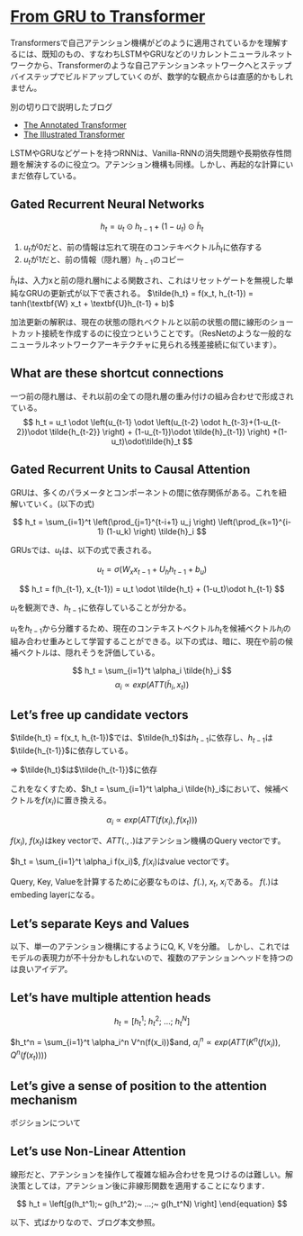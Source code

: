 # [From GRU to Transformer ](https://ogunlao.github.io/blog/2020/06/12/from_gru_to_transformer.html?utm_campaign=piqcy&utm_medium=email&utm_source=Revue%20newsletter)

Transformersで自己アテンション機構がどのように適用されているかを理解するには、既知のもの、すなわちLSTMやGRUなどのリカレントニューラルネットワークから、Transformerのような自己アテンションネットワークへとステップバイステップでビルドアップしていくのが、数学的な観点からは直感的かもしれません。

別の切り口で説明したブログ
 + [The Annotated Transformer](http://nlp.seas.harvard.edu/2018/04/03/attention.html)
 + [The Illustrated Transformer](https://jalammar.github.io/illustrated-transformer/)

LSTMやGRUなどゲートを持つRNNは、Vanilla-RNNの消失問題や長期依存性問題を解決するのに役立つ。アテンション機構も同様。しかし、再起的な計算にいまだ依存している。

## Gated Recurrent Neural Networks

$$
  h_t = u_t \odot h_{t-1} + (1 - u_t) \odot \tilde{h}_t
$$

1. $u_t$が0だと、前の情報は忘れて現在のコンテキベクトル$\tilde{h}_t$に依存する
2. $u_t$が1だと、前の情報（隠れ層）$h_{t-1}$のコピー


$\tilde{h}_t$は、入力xと前の隠れ層hによる関数され、これはリセットゲートを無視した単純なGRUの更新式が以下で表される。
$\tilde{h_t} = f(x_t, h_{t-1}) = tanh(\textbf{W} x_t + \textbf{U}h_{t-1} + b)$

加法更新の解釈は、現在の状態の隠れベクトルと以前の状態の間に線形のショートカット接続を作成するのに役立つということです。（ResNetのような一般的なニューラルネットワークアーキテクチャに見られる残差接続に似ています）。

## What are these shortcut connections

一つ前の隠れ層は、それ以前の全ての隠れ層の重み付けの組み合わせで形成されている。
$$
  h_t = u_t \odot \left(u_{t-1} \odot \left(u_{t-2} \odot h_{t-3}+(1-u_{t-2})\odot \tilde{h_{t-2}} \right) + (1-u_{t-1})\odot \tilde{h}_{t-1}) \right) +(1-u_t)\odot\tilde{h}_t
$$

## Gated Recurrent Units to Causal Attention

GRUは、多くのパラメータとコンポーネントの間に依存関係がある。これを紐解いていく。(以下の式)

$$
h_t = \sum_{i=1}^t \left(\prod_{j=1}^{t-i+1} u_j \right) \left(\prod_{k=1}^{i-1} (1-u_k) \right) \tilde{h}_i
$$

GRUsでは、$u_t$は、以下の式で表される。

$$
u_t = \sigma(W_x x_{t-1} + U_h h_{t-1} + b_u)
$$

$$
h_t = f(h_{t-1}, x_{t-1}) = u_t \odot \tilde{h_t} + (1-u_t)\odot h_{t-1}
$$

$u_t$を観測でき、$h_{t-1}$に依存していることが分かる。

$u_t$を$h_{t-1}$から分離するため、現在のコンテキストベクトル$h_t$を候補ベクトル$h_i$の組み合わせ重みとして学習することができる。以下の式は、暗に、現在や前の候補ベクトルは、隠れそうを評価している。

$$
h_t = \sum_{i=1}^t \alpha_i \tilde{h}_i
$$
$$
\alpha_i \propto exp\left(ATT\left(\tilde{h}_i, x_t\right)\right)
$$

## Let’s free up candidate vectors

$\tilde{h_t} = f(x_t, h_{t-1})$では、$\tilde{h_t}$は$h_{t-1}$に依存し、$h_{t-1}$は$\tilde{h_{t-1}}$に依存している。

=> $\tilde{h_t}$は$\tilde{h_{t-1}}$に依存

これをなくすため、$h_t = \sum_{i=1}^t \alpha_i \tilde{h}_i$において、候補ベクトルを$f(x_i)$に置き換える。

$$
\alpha_i \propto exp\left(ATT\left(f(x_i), f(x_t)\right)\right)
$$

$f(x_i)$, $f(x_t)$はkey vectorで、$ATT(.,.)$はアテンション機構のQuery vectorです。

$h_t = \sum_{i=1}^t \alpha_i f(x_i)$, $f(x_i)$はvalue vectorです。

Query, Key, Valueを計算するために必要なものは、$f(.)$, $x_{t}$, $x_{i}$である。
$f(.)$はembeding layerになる。

## Let’s separate Keys and Values

以下、単一のアテンション機構にするようにQ, K, Vを分離。
しかし、これではモデルの表現力が不十分かもしれないので、複数のアテンションヘッドを持つのは良いアイデア。

## Let’s have multiple attention heads

$$
h_t = \left[h_t^1;~ h_t^2;~ …;~ h_t^N \right]
$$

$h_t^n = \sum_{i=1}^t \alpha_i^n V^n(f(x_i))$and, $\alpha_i^n \propto exp(ATT(K^n(f(x_i)), Q^n(f(x_t))))$

## Let’s give a sense of position to the attention mechanism
ポジションについて

## Let’s use Non-Linear Attention
線形だと、アテンションを操作して複雑な組み合わせを見つけるのは難しい。解決策としては，アテンション後に非線形関数を適用することになります．

$$
h_t = \left[g(h_t^1);~ g(h_t^2);~ …;~ g(h_t^N) \right]
\end{equation}
$$




以下、式ばかりなので、ブログ本文参照。


